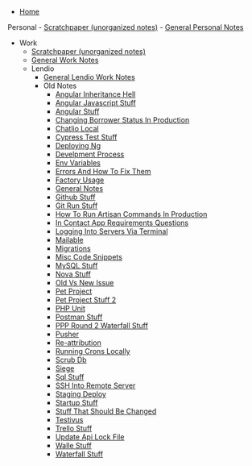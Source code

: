 <!-- docs/_sidebar.md -->

- [Home](/)

 Personal
    - [Scratchpaper (unorganized notes)](personal/personalNotesScratchpaper.md)
    - [General Personal Notes](personal/personalMain.md)

- Work
    - [Scratchpaper (unorganized notes)](work/workNotesScratchpaper.md)
    - [General Work Notes](work/workMain.md)
    - Lendio
        - [General Lendio Work Notes](work/lendio/lendioMain.md)
        - Old Notes
            - [Angular Inheritance Hell](work/lendio/oldNotes/angularInheritanceHell.md)
            - [Angular Javascript Stuff](work/lendio/oldNotes/angularJavascriptStuff.md)
            - [Angular Stuff](work/lendio/oldNotes/AngularStuff.md)
            - [Changing Borrower Status In Production](work/lendio/oldNotes/changingBorrowerStatusInProduction.md)
            - [Chatlio Local](work/lendio/oldNotes/chatlioLocal.md)
            - [Cypress Test Stuff](work/lendio/oldNotes/cypressTestStuff.md)
            - [Deploying Ng](work/lendio/oldNotes/deployingNg.md)
            - [Develpment Process](work/lendio/oldNotes/developmentProcess.md)
            - [Env Variables](work/lendio/oldNotes/envVariables.md)
            - [Errors And How To Fix Them](work/lendio/oldNotes/errorsAndHowToFixThem.md)
            - [Factory Usage](work/lendio/oldNotes/factoryUsage.md)
            - [General Notes](work/lendio/oldNotes/generalNotes.md)
            - [Github Stuff](work/lendio/oldNotes/githubStuff.md)
            - [Git Run Stuff](work/lendio/oldNotes/gitRunStuff.md)
            - [How To Run Artisan Commands In Production](work/lendio/oldNotes/howToRUnArtisanCommandsInProduction.md)
            - [In Contact App Requirements Questions](work/lendio/oldNotes/inContactAppRequirementsQuestions.md)
            - [Logging Into Servers Via Terminal](work/lendio/oldNotes/loggingIntoServersViaTerminal.md)
            - [Mailable](work/lendio/oldNotes/mailable.md)
            - [Migrations](work/lendio/oldNotes/migrations.md)
            - [Misc Code Snippets](work/lendio/oldNotes/miscCodeSnippets.md)
            - [MySQL Stuff](work/lendio/oldNotes/mysqlStuff.md)
            - [Nova Stuff](work/lendio/oldNotes/novaStuff.md)
            - [Old Vs New Issue](work/lendio/oldNotes/oldVsNewIssue.md)
            - [Pet Project](work/lendio/oldNotes/petProject.md)
            - [Pet Project Stuff 2](work/lendio/oldNotes/petProjectStuff2.md)
            - [PHP Unit](work/lendio/oldNotes/phpUnit.md)
            - [Postman Stuff](work/lendio/oldNotes/postmanStuff.md)
            - [PPP Round 2 Waterfall Stuff](work/lendio/oldNotes/pppRound2WaterfallStuff.md)
            - [Pusher](work/lendio/oldNotes/pusher.md)
            - [Re-attribution](work/lendio/oldNotes/re-attribution.md)
            - [Running Crons Locally](work/lendio/oldNotes/runningCronsLocally.md)
            - [Scrub Db](work/lendio/oldNotes/scrubDb.md)
            - [Siege](work/lendio/oldNotes/siege.md)
            - [Sql Stuff](work/lendio/oldNotes/sqlStuff.md)
            - [SSH Into Remote Server](work/lendio/oldNotes/sshIntoRemoteServer.md)
            - [Staging Deploy](work/lendio/oldNotes/stagingDeploy.md)
            - [Startup Stuff](work/lendio/oldNotes/startupStuff.md)
            - [Stuff That Should Be Changed](work/lendio/oldNotes/stuffThatShouldBeChanged.md)
            - [Testivus](work/lendio/oldNotes/testivus.md)
            - [Trello Stuff](work/lendio/oldNotes/trelloStuff.md)
            - [Update Api Lock File](work/lendio/oldNotes/updateApiLockFile.md)
            - [Walle Stuff](work/lendio/oldNotes/walleStuff.md)
            - [Waterfall Stuff](work/lendio/oldNotes/waterfallStuff.md)


